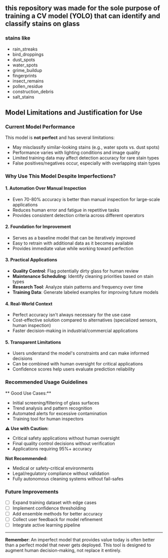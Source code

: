 

## this repository was made for the sole purpose of training a CV model (YOLO) that can identify and classify stains on glass

### stains like 
- rain_streaks
- bird_droppings
- dust_spots
- water_spots
- grime_buildup
- fingerprints
- insect_remains
- pollen_residue
- construction_debris
- salt_stains

## Model Limitations and Justification for Use

### Current Model Performance
This model is **not perfect** and has several limitations:
- May misclassify similar-looking stains (e.g., water spots vs. dust spots)
- Performance varies with lighting conditions and image quality
- Limited training data may affect detection accuracy for rare stain types
- False positives/negatives occur, especially with overlapping stain types

### Why Use This Model Despite Imperfections?

#### 1. **Automation Over Manual Inspection**
- Even 70-80% accuracy is better than manual inspection for large-scale applications
- Reduces human error and fatigue in repetitive tasks
- Provides consistent detection criteria across different operators

#### 2. **Foundation for Improvement**
- Serves as a baseline model that can be iteratively improved
- Easy to retrain with additional data as it becomes available
- Provides immediate value while working toward perfection

#### 3. **Practical Applications**
- **Quality Control**: Flag potentially dirty glass for human review
- **Maintenance Scheduling**: Identify cleaning priorities based on stain types
- **Research Tool**: Analyze stain patterns and frequency over time
- **Training Data**: Generate labeled examples for improving future models

#### 4. **Real-World Context**
- Perfect accuracy isn't always necessary for the use case
- Cost-effective solution compared to alternatives (specialized sensors, human inspection)
- Faster decision-making in industrial/commercial applications

#### 5. **Transparent Limitations**
- Users understand the model's constraints and can make informed decisions
- Can be combined with human oversight for critical applications
- Confidence scores help users evaluate prediction reliability

### Recommended Usage Guidelines

** Good Use Cases:**
- Initial screening/filtering of glass surfaces
- Trend analysis and pattern recognition
- Automated alerts for excessive contamination
- Training tool for human inspectors

**⚠ Use with Caution:**
- Critical safety applications without human oversight
- Final quality control decisions without verification
- Applications requiring 95%+ accuracy

**Not Recommended:**
- Medical or safety-critical environments
- Legal/regulatory compliance without validation
- Fully autonomous cleaning systems without fail-safes

### Future Improvements
- [ ] Expand training dataset with edge cases
- [ ] Implement confidence thresholding
- [ ] Add ensemble methods for better accuracy
- [ ] Collect user feedback for model refinement
- [ ] Integrate active learning pipeline

---

**Remember**: An imperfect model that provides value today is often better than a perfect model that never gets deployed. This tool is designed to augment human decision-making, not replace it entirely.
